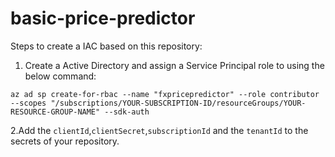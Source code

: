 # basic-price-predictor

Steps to create a IAC based on this repository:

1. Create a Active Directory and assign a Service Principal role to using the below command:

`az ad sp create-for-rbac --name "fxpricepredictor" --role contributor --scopes "/subscriptions/YOUR-SUBSCRIPTION-ID/resourceGroups/YOUR-RESOURCE-GROUP-NAME" --sdk-auth`
 
2.Add the `clientId`,`clientSecret`,`subscriptionId` and the `tenantId` to the secrets of your repository.
